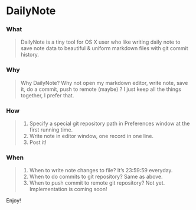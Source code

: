 # DailyNote



### What

>  DailyNote is a tiny tool for OS X user who like writing daily note to save note data to beautiful & uniform markdown files with git commit history.



### Why

> Why DailyNote? Why not open my markdown editor, write note, save it, do a commit, push to remote (maybe) ? I just keep all the things together, I prefer that.



### How

> 1. Specify a special git repository path in Preferences window at the first running time.
> 2. Write note in editor window, one record in one line.
> 3. Post it!



### When

> 1. When to write note changes to file? It’s 23:59:59 everyday.
> 2. When to do commits to git repository? Same as above.
> 3. When to push commit to remote git repository? Not yet. Implementation is coming soon!



Enjoy!